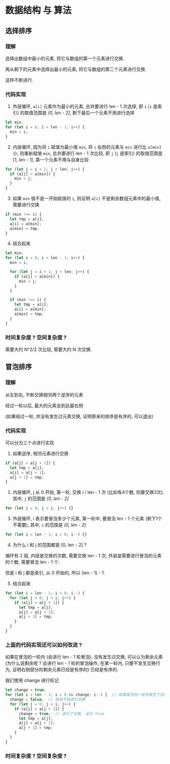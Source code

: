 # 数据结构 与 算法

## 选择排序

### 理解

选择出数组中最小的元素, 将它与数组的第一个元素进行交换.

再从剩下的元素中选择出最小的元素, 将它与数组的第二个元素进行交换.

这样不断进行.

### 代码实现

1. 外层循环, `a[i]` 元素作为最小的元素, 总共要进行 len - 1 次选择, 即 `i` (`i` 是索引) 的取值范围是 *[0, len - 2]*, 剩下最后一个元素不用进行选择

```js
let min;
for (let i = 0; i < len - 1; i++) {
  min = i;
}
```

2. 内层循环, 因为将 `i` 赋值为最小值 `min`, 将 `i` 右侧的元素与 `min` 进行比 `a[min]` 小, 则重新赋值 `min`, 总共要进行 len - 1 次比较, 即 `j` (`j` 是索引) 的取值范围是 *[1, len - 1]*, 第一个元素不用与自身比较

```js
for (let j = i + 1; j < len; j++) {
  if (a[j] < a[min]) {
    min = j;
  }
}
```

3. 如果 `min` 值不是一开始赋值的 `i`, 则证明 `a[i]` 不是剩余数组元素中的最小值, 需要进行交换

```js
if (min !== i) {
  let tmp = a[i];
  a[i] = a[min];
  a[min] = tmp;
}
```

4. 结合起来

```js
let min;
for (let i = 0; i < len - 1; i++) {
  min = i;

  for (let j = i + 1; j < len; j++) {
    if (a[j] < a[min]) {
      min = j;
    }
  }

  if (min !== i) {
    let tmp = a[i];
    a[i] = a[min];
    a[min] = tmp;
  }
}
```

### 时间复杂度 ? 空间复杂度 ?

需要大约 N^2/2 次比较, 需要大约 N 次交换.

## 冒泡排序

### 理解

从左到右, 不断交换相邻两个逆序的元素

经过一轮以后, 最大的元素会到达最右侧

(如果经过一轮, 并没有发生过元素交换, 证明原来的排序是有序的, 可以退出)

### 代码实现

可以分为三个点进行实现

1. 如果逆序, 相邻元素进行交换

```js
if (a[j] > a[j + 1]) {
  let tmp = a[j];
  a[j] = a[j + 1];
  a[j + 1] = tmp;
}
```

1. 内层循环, j 从 0 开始, 第一轮, 交换 i / len - 1 次 (比如有4个数, 则要交换3次), 其中, `j` 的范围是 *[0, len - 2]*

```js
for (let j = 0; j < i; j++) {}
```

3. 外层循环, i 表示要冒泡多少个元素, 第一轮中, 要冒泡 len - 1 个元素 (剩下1个不需要), 其中, `i` 的范围是 *[0, len - 2]*

```js
for (let i = len - 1; i > 0; i--) {}
```

4. 为什么 i 和 j 的范围都是 [0, len - 2] ?

循环有 2 层, 内层是交换的次数, 需要交换 len - 1 次, 外层是需要进行冒泡的元素的个数, 需要冒泡 len - 1 个.

但是 i 和 j 都是索引, 从 0 开始的, 所以 (len - 1) - 1.

5. 结合起来

```js
for (let i = len - 1; i > 0; i--) {
  for (let j = 0; j < i; j++) {
    if (a[j] > a[j + 1]) {
      let tmp = a[j];
      a[j] = a[j + 1];
      a[j + 1] = tmp;
    }
  }
}
```

### 上面的代码实现还可以如何改进 ?

如果在冒泡的一轮内 (会进行 len - 1 轮冒泡), 没有发生过交换, 可以认为剩余元素 (为什么说剩余呢 ? 会进行 len - 1 轮的冒泡操作, 在某一轮内, 只要不发生交换行为, 证明右侧部分的剩余元素已经是有序的) 已经是有序的.

我们使用 change 进行标记

```js
let change = true;
for (let i = len - 1; i > 0 && change; i--) {  // 如果冒泡的一轮中发生了交换, 则需要继续下一轮冒泡
  change = false;  // 假设不会进行交换
  for (let j = 0; j < i; j++) {
    if (a[j] > a[j + 1]) {
      change = true;  // 进行了交换, 设为 true
      let tmp = a[j];
      a[j] = a[j + 1];
      a[j + 1] = tmp;
    }
  }
}
```

### 时间复杂度 ? 空间复杂度 ?

